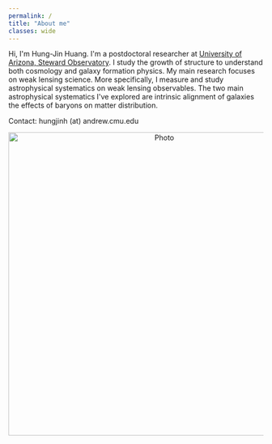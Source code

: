 ```yaml
---
permalink: /
title: "About me"
classes: wide
---
```


Hi, I'm Hung-Jin Huang. I'm a postdoctoral researcher at [University of Arizona, Steward Observatory](https://www.as.arizona.edu). I study the growth of structure to understand both cosmology and galaxy formation physics. My main research focuses on weak lensing science. More specifically, I measure and study astrophysical systematics on weak lensing observables. The two main astrophysical systematics I've explored are intrinsic alignment of galaxies the effects of baryons on matter distribution.


Contact: hungjinh (at) andrew.cmu.edu


<p align="center">
  <img src="https://hungjinh.github.io/images/aboutme.png?raw=true" alt="Photo" style="width: 600px;"/>
</p>
